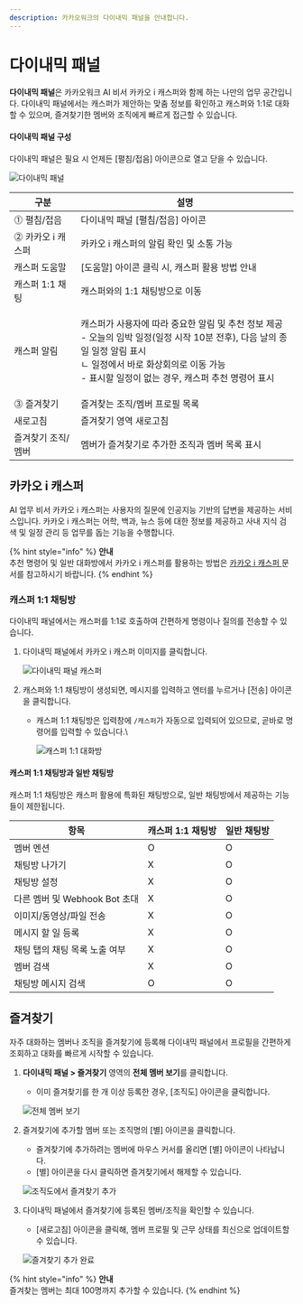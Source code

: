 ```yaml
---
description: 카카오워크의 다이내믹 패널을 안내합니다.
---
```


# 다이내믹 패널

**다이내믹 패널**은 카카오워크 AI 비서 카카오 i 캐스퍼와 함께 하는 나만의 업무 공간입니다. 다이내믹 패널에서는 캐스퍼가 제안하는 맞춤 정보를 확인하고 캐스퍼와 1:1로 대화할 수 있으며, 즐겨찾기한 멤버와 조직에게 빠르게 접근할 수 있습니다.

#### 다이내믹 패널 구성

다이내믹 패널은 필요 시 언제든 \[펼침/접음] 아이콘으로 열고 닫을 수 있습니다.

![다이내믹 패널](https://t1.kakaocdn.net/service_kep_docpublish/Figma/%5B%EC%82%AC%EC%9A%A9%EC%9E%90%20%EA%B0%80%EC%9D%B4%EB%93%9C%5D%20Kakao%20Work/PC_%EB%8B%A4%EC%9D%B4%EB%82%98%EB%AF%B9%20%ED%8C%A8%EB%84%90.png)

| 구분          | 설명                                                                                                                                               |
| ----------- | ------------------------------------------------------------------------------------------------------------------------------------------------ |
| ⓵ 펼침/접음     | 다이내믹 패널 \[펼침/접음] 아이콘                                                                                                                             |
| ⓶ 카카오 i 캐스퍼 | 카카오 i 캐스퍼의 알림 확인 및 소통 가능                                                                                                                         |
| 캐스퍼 도움말     | \[도움말] 아이콘 클릭 시, 캐스퍼 활용 방법 안내                                                                                                                    |
| 캐스퍼 1:1 채팅  | 캐스퍼와의 1:1 채팅방으로 이동                                                                                                                               |
| 캐스퍼 알림      | <p>캐스퍼가 사용자에 따라 중요한 알림 및 추천 정보 제공<br>- 오늘의 임박 일정(일정 시작 10분 전후), 다음 날의 종일 일정 알림 표시<br>ㄴ 일정에서 바로 화상회의로 이동 가능<br>- 표시할 일정이 없는 경우, 캐스퍼 추천 명령어 표시</p> |
| ⓷ 즐겨찾기      | 즐겨찾는 조직/멤버 프로필 목록                                                                                                                                |
| 새로고침        | 즐겨찾기 영역 새로고침                                                                                                                                     |
| 즐겨찾기 조직/멤버  | 멤버가 즐겨찾기로 추가한 조직과 멤버 목록 표시                                                                                                                       |

## 카카오 i 캐스퍼

AI 업무 비서 카카오 i 캐스퍼는 사용자의 질문에 인공지능 기반의 답변을 제공하는 서비스입니다. 카카오 i 캐스퍼는 어학, 백과, 뉴스 등에 대한 정보를 제공하고 사내 지식 검색 및 일정 관리 등 업무를 돕는 기능을 수행합니다.

{% hint style="info" %}
**안내**\
추천 명령어 및 일반 대화방에서 카카오 i 캐스퍼를 활용하는 방법은 [카카오 i 캐스퍼](https://kakaowork.oopy.io/user/kasper)[ ](kasper.md)문서를 참고하시기 바랍니다.
{% endhint %}

### 캐스퍼 1:1 채팅방

다이내믹 패널에서는 캐스퍼를 1:1로 호출하여 간편하게 명령이나 질의를 전송할 수 있습니다.

1.  다이내믹 패널에서 카카오 i 캐스퍼 이미지를 클릭합니다.

    ![다이내믹 패널 캐스퍼](https://t1.kakaocdn.net/service_kep_docpublish/Figma/%5B%EC%82%AC%EC%9A%A9%EC%9E%90%20%EA%B0%80%EC%9D%B4%EB%93%9C%5D%20Kakao%20Work/PC_%EB%8B%A4%EC%9D%B4%EB%82%98%EB%AF%B9%20%ED%8C%A8%EB%84%90%20_%20%EC%BA%90%EC%8A%A4%ED%8D%BC.png)
2. 캐스퍼와 1:1 채팅방이 생성되면, 메시지를 입력하고 엔터를 누르거나 \[전송] 아이콘을 클릭합니다.
   *   캐스퍼 1:1 채팅방은 입력창에 `/캐스퍼`가 자동으로 입력되어 있으므로, 곧바로 명령어를 입력할 수 있습니다.\\

       ![캐스퍼 1:1 대화방](https://t1.kakaocdn.net/service_kep_docpublish/Figma/%5B%EC%82%AC%EC%9A%A9%EC%9E%90%20%EA%B0%80%EC%9D%B4%EB%93%9C%5D%20Kakao%20Work/PC_%EC%BA%90%EC%8A%A4%ED%8D%BC%201_1%20%EB%8C%80%ED%99%94%EB%B0%A9.png)

#### 캐스퍼 1:1 채팅방과 일반 채팅방

캐스퍼 1:1 채팅방은 캐스퍼 활용에 특화된 채팅방으로, 일반 채팅방에서 제공하는 기능들이 제한됩니다.

| 항목                     | 캐스퍼 1:1 채팅방 | 일반 채팅방 |
| ---------------------- | ----------- | ------ |
| 멤버 멘션                  | O           | O      |
| 채팅방 나가기                | X           | O      |
| 채팅방 설정                 | X           | O      |
| 다른 멤버 및 Webhook Bot 초대 | X           | O      |
| 이미지/동영상/파일 전송          | X           | O      |
| 메시지 할 일 등록             | X           | O      |
| 채팅 탭의 채팅 목록 노출 여부      | X           | O      |
| 멤버 검색                  | X           | O      |
| 채팅방 메시지 검색             | O           | O      |

## 즐겨찾기

자주 대화하는 멤버나 조직을 즐겨찾기에 등록해 다이내믹 패널에서 프로필을 간편하게 조회하고 대화를 빠르게 시작할 수 있습니다.

1.  **다이내믹 패널 > 즐겨찾기** 영역의 **전체 멤버 보기**를 클릭합니다.

    * 이미 즐겨찾기를 한 개 이상 등록한 경우, \[조직도] 아이콘을 클릭합니다.

    ![전체 멤버 보기](https://t1.kakaocdn.net/service_kep_docpublish/Figma/%5B%EC%82%AC%EC%9A%A9%EC%9E%90%20%EA%B0%80%EC%9D%B4%EB%93%9C%5D%20Kakao%20Work/PC_%EC%A0%84%EC%B2%B4%20%EB%A9%A4%EB%B2%84%20%EB%B3%B4%EA%B8%B0.png)
2.  즐겨찾기에 추가할 멤버 또는 조직명의 \[별] 아이콘을 클릭합니다.

    * 즐겨찾기에 추가하려는 멤버에 마우스 커서를 올리면 \[별] 아이콘이 나타납니다.
    * \[별] 아이콘을 다시 클릭하면 즐겨찾기에서 해제할 수 있습니다.

    ![조직도에서 즐겨찾기 추가](https://t1.kakaocdn.net/service_kep_docpublish/Figma/%5B%EC%82%AC%EC%9A%A9%EC%9E%90%20%EA%B0%80%EC%9D%B4%EB%93%9C%5D%20Kakao%20Work/PC_%EC%A1%B0%EC%A7%81%EB%8F%84%EC%97%90%EC%84%9C%20%EC%A6%90%EA%B2%A8%EC%B0%BE%EA%B8%B0%20%EC%B6%94%EA%B0%80.png)
3.  다이내믹 패널에서 즐겨찾기에 등록된 멤버/조직을 확인할 수 있습니다.

    * \[새로고침] 아이콘을 클릭해, 멤버 프로필 및 근무 상태를 최신으로 업데이트할 수 있습니다.

    ![즐겨찾기 추가 완료](https://t1.kakaocdn.net/service_kep_docpublish/Figma/%5B%EC%82%AC%EC%9A%A9%EC%9E%90%20%EA%B0%80%EC%9D%B4%EB%93%9C%5D%20Kakao%20Work/PC_%EC%A6%90%EA%B2%A8%EC%B0%BE%EA%B8%B0%20%EC%B6%94%EA%B0%80%20%EC%99%84%EB%A3%8C.png)

{% hint style="info" %}
**안내**\
즐겨찾는 멤버는 최대 100명까지 추가할 수 있습니다.
{% endhint %}
